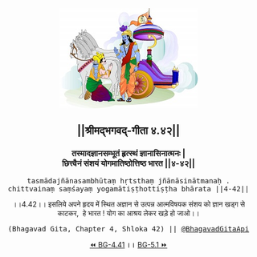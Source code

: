 <center><img src="../../asset/BG.png" alt="#API #bhagavadgitaapi #slok #nodejs #js #api #gitaapi #krishna #hinduism #vedic #ISKCON #shreemadbhagavadgita #technology"/>
<h2>||श्रीमद्‍भगवद्‍-गीता ४.४२||</h2>
<h3>तस्मादज्ञानसम्भूतं हृत्स्थं ज्ञानासिनात्मनः |<br/>छित्त्वैनं संशयं योगमातिष्ठोत्तिष्ठ भारत ||४-४२||</h3>
<pre>tasmādajñānasambhūtaṃ hṛtsthaṃ jñānāsinātmanaḥ .<br/>chittvainaṃ saṃśayaṃ yogamātiṣṭhottiṣṭha bhārata ||4-42||</pre>
<p>।।4.42।। इसलिये अपने हृदय में स्थित अज्ञान से उत्पन्न आत्मविषयक संशय को ज्ञान खड्ग से काटकर,  हे भारत ! योग का आश्रय लेकर खड़े हो जाओ।।</p>
<pre>(Bhagavad Gita, Chapter 4, Shloka 42) || <a href="https://twitter.com/bhagavadgitaapi">@BhagavadGitaApi</a></pre><a href="../../4/41">⏪  BG-4.41</a><b>        ।।        </b><a href="../../5/1">BG-5.1  ⏩</a></center></center>